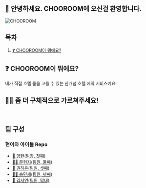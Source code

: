 ## 🙌 안녕하세요. CHOOROOM에 오신걸 환영합니다.
![CHOOROOM](/assets/readme/CHOOROOMLOGO.png)
## 목차
1. [❓ CHOOROOM이 뭐에요?](#-chooroom이-뭐에요)

## ❓ CHOOROOM이 뭐에요?
내가 직접 호텔 룸을 고를 수 있는 신개념 호텔 에약 서비스예요!

## 🙋‍♀️ 좀 더 구체적으로 가르쳐주세요!

<br>   

## 팀 구성
### 현이와 아이들 Repo
- [🙇 양현(팀장, 첫째)](https://github.com/WhoingYang)
- [🙇‍♀️️ 문현지(팀원, 둘째)](https://github.com/Moonhyunjiii)
- [🚗 권하윤(팀원, 셋째)](https://github.com/WhoingYang)
- [🙋‍♂️ 송민제(팀원, 넷째)](https://github.com/olaf-01)
- [🚗 김서연(팀원, 막내)](https://github.com/tweety27)
